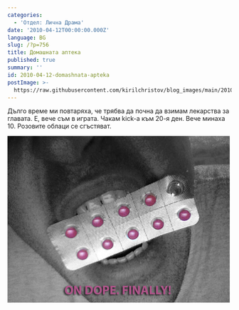 ```yaml
---
categories:
  - 'Отдел: Лична Драма'
date: '2010-04-12T00:00:00.000Z'
language: BG
slug: /?p=756
title: Домашната аптека
published: true
summary: ''
id: 2010-04-12-domashnata-apteka
postImage: >-
  https://raw.githubusercontent.com/kirilchristov/blog_images/main/2010/04/Kiki-on-dope.jpg
---
```


Дълго време ми повтаряха, че трябва да почна да взимам лекарства за главата. Е, вече съм в играта. Чакам kick-а към 20-я ден. Вече минаха 10. Розовите облаци се сгъстяват. 

![Kiki-on-dope](https://raw.githubusercontent.com/kirilchristov/blog_images/main/2010/04/Kiki-on-dope.jpg)
